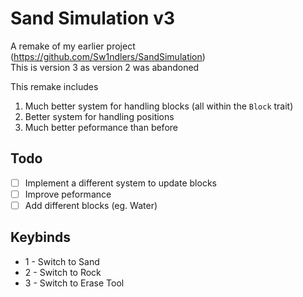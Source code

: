 # Sand Simulation v3

A remake of my earlier project (https://github.com/Sw1ndlers/SandSimulation)  
This is version 3 as version 2 was abandoned   

This remake includes
1. Much better system for handling blocks (all within the `Block` trait)
2. Better system for handling positions
3. Much better peformance than before

## Todo

- [ ] Implement a different system to update blocks
- [ ] Improve peformance
- [ ] Add different blocks (eg. Water)

## Keybinds

- 1 - Switch to Sand
- 2 - Switch to Rock
- 3 - Switch to Erase Tool
